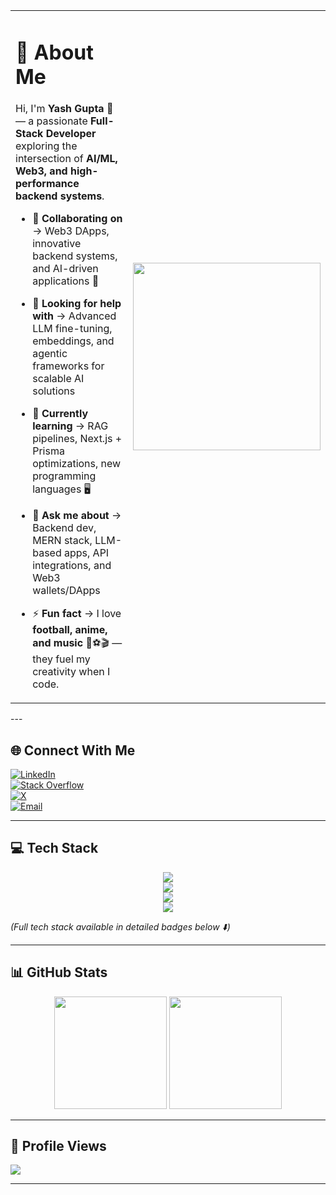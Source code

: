 <table>
  <tr>
    <td>

# 💫 About Me  

Hi, I'm **Yash Gupta** 👋 — a passionate **Full-Stack Developer** exploring the intersection of **AI/ML, Web3, and high-performance backend systems**.  

- 👯 **Collaborating on** → Web3 DApps, innovative backend systems, and AI-driven applications 🚀  
- 🤝 **Looking for help with** → Advanced LLM fine-tuning, embeddings, and agentic frameworks for scalable AI solutions  
- 🌱 **Currently learning** → RAG pipelines, Next.js + Prisma optimizations, new programming languages 🖥️  
- 💬 **Ask me about** → Backend dev, MERN stack, LLM-based apps, API integrations, and Web3 wallets/DApps  
- ⚡ **Fun fact** → I love **football, anime, and music** 🎵⚽🎬 — they fuel my creativity when I code.  

    </td>
    <td>
      <img src="https://drive.google.com/uc?export=view&id=1QzP9hIFCNwZ2cp9jDV5WZSmZh5JQTiBL" width="300" />
    </td>
  </tr>
</table>
---


## 🌐 Connect With Me  

[![LinkedIn](https://img.shields.io/badge/LinkedIn-%230077B5.svg?logo=linkedin&logoColor=white)](https://linkedin.com/in/yash-rd)  
[![Stack Overflow](https://img.shields.io/badge/-Stackoverflow-FE7A16?logo=stack-overflow&logoColor=white)](https://stackoverflow.com/users/31412848/yash-gupta)  
[![X](https://img.shields.io/badge/X-black.svg?logo=X&logoColor=white)](https://x.com/Y_ash_R_)  
[![Email](https://img.shields.io/badge/Email-D14836?logo=gmail&logoColor=white)](mailto:yg27june.yash@gmail.com)  

---

## 💻 Tech Stack  

<p align="center">  
  <img src="https://skillicons.dev/icons?i=cpp,go,ts,js,python,rust,solidity,html,css" /><br>  
  <img src="https://skillicons.dev/icons?i=react,nextjs,nodejs,express,nestjs,fastapi,prisma,mongodb,postgres,mysql,redis" /><br>  
  <img src="https://skillicons.dev/icons?i=aws,gcp,firebase,docker,kubernetes,git,github,vercel,netlify,cloudflare" /><br>  
  <img src="https://skillicons.dev/icons?i=tailwind,materialui,figma,blender,unity,graphql,opencv,tensorflow,pytorch" />  
</p>  

*(Full tech stack available in detailed badges below ⬇️)*  

---

## 📊 GitHub Stats  

<p align="center">  
  <img src="https://github-readme-stats.vercel.app/api?username=Yash-Gupta&theme=radical&hide_border=false&include_all_commits=true&count_private=true" height="180em" />  
  <img src="https://github-readme-stats.vercel.app/api/top-langs/?username=Yash-Gupta&theme=radical&hide_border=false&layout=compact" height="180em" />  
</p>

---

## 🔢 Profile Views  

[![](https://visitcount.itsvg.in/api?id=YashGupta&icon=0&color=6)](https://visitcount.itsvg.in)  

---

<!-- Built with ❤️ using GPRM ( https://gprm.itsvg.in ) -->
